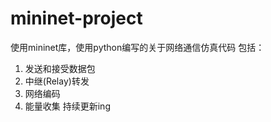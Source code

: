 # mininet-project
使用mininet库，使用python编写的关于网络通信仿真代码
包括：
1. 发送和接受数据包
2. 中继(Relay)转发
3. 网络编码
4. 能量收集
持续更新ing
